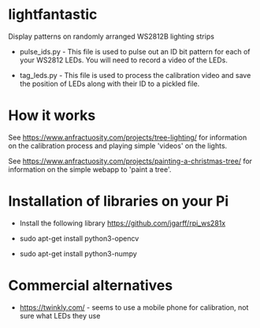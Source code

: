 # lightfantastic

Display patterns on randomly arranged WS2812B lighting strips

* pulse_ids.py - This file is used to pulse out an ID bit pattern for each of your WS2812 LEDs.  You will need
                 to record a video of the LEDs.

* tag_leds.py  - This file is used to process the calibration video and save the position of LEDs along with their ID to a pickled file.

# How it works

See https://www.anfractuosity.com/projects/tree-lighting/ for information on the calibration process and playing 
simple 'videos' on the lights.

See https://www.anfractuosity.com/projects/painting-a-christmas-tree/ for information on the simple webapp to 
'paint a tree'.

# Installation of libraries on your Pi

* Install the following library https://github.com/jgarff/rpi_ws281x

* sudo apt-get install python3-opencv

* sudo apt-get install python3-numpy

# Commercial alternatives

* https://twinkly.com/ - seems to use a mobile phone for calibration, not sure what LEDs they use


